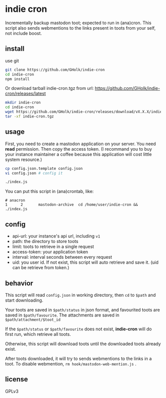 # indie cron
Incrementally backup mastodon toot; expected to run in (ana)cron.
This script also sends webmentions to the links present in toots
from your self, not include boost.

## install
use git

```sh
git clone https://github.com/GHolk/indie-cron
cd indie-cron
npm install
```

Or download tarball indie-cron.tgz from url:
https://github.com/GHolk/indie-cron/releases/latest

```sh
mkdir indie-cron
cd indie-cron
wget https://github.com/GHolk/indie-cron/releases/download/vX.X.X/indie-cron.tgz
tar -xf indie-cron.tgz
```

## usage
First, you need to create a mastodon application on your server.
You need **read** permission.
Then copy the access token.
(I recommand you to buy your instance maintainer a coffee
because this application will cost little system resource.)

```sh
cp config.json.template config.json
vi config.json # config it

./index.js
```

You can put this script in (ana)crontab,
like:

```anacron
# anacron
1      2       mastodon-archive  cd /home/user/indie-cron && ./index.js
```

## config
* api-url: your instance's api url, including `v1`
* path: the directory to store toots
* limit: toots to retrieve in a single request
* access-token: your application token
* interval: interval seconds between every request
* uid: you user id. If not exist, this script will auto retrieve and save it.
  (uid can be retrieve from token.)

## behavior
This script will read `config.json` in working directory,
then `cd` to `$path` and start downloading.

Your toots are saved in `$path/status` in json format,
and favourited toots are saved in `$path/favourite`.
The attachments are saved in `$path/attachment/$toot_id`

If the `$path/status` or `$path/favourite` does not exist,
**indie-cron** will do first run,
which retrieve all toots.

Otherwise, this script will download toots until
the downloaded toots already exist.

After toots downloaded, it will try to sends webmentions
to the links in a toot.
To disable webmention, `rm hook/mastodon-web-mention.js` .

## license
GPLv3
